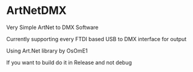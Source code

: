 # ArtNetDMX
Very Simple ArtNet to DMX Software

Currently supporting every FTDI based USB to DMX interface for output

Using Art.Net library by OsOmE1

If you want to build do it in Release and not debug
